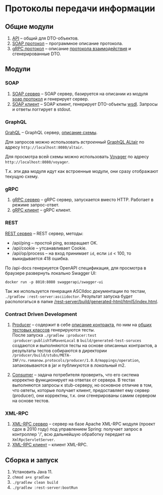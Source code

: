 # Протоколы передачи информации

## Общие модули
1. [API](/api) – общий для DTO-объектов.
1. [SOAP протокол](/soap-protocol) – программное описание протокола.
1. [gRPC протокол](/grpc-protocol) – описание [протокола взаимодействия](/grpc-protocol/src/main/proto/TestService.proto) и сгенерированные DTO.

## Модули
### SOAP
1. [SOAP сервер](/soap-server) – SOAP сервер, базируется на описании из модуля [soap протокол](/soap-protocol) и генерирует сервер.
1. [SOAP клиент](/soap-client) – SOAP клиент, генерирует DTO-объекты [wsdl](/soap-client/src/main/resources/wsdl). Запросы и ответы логгирует в stdout.

### GraphQL
[GrahQL](/graphql) – GraphQL сервер, [описание схемы](/graphql/src/main/resources/schema/authros.graphqls).

Для запросов можно использовать _встроенный_ [GraphQL ALtair](https://altair.sirmuel.design/) по адресу `http://localhost:8080/altair`.

Для просмотра всей схемы можно использовать [Voyager](https://apis.guru/graphql-voyager/) по адресу `http://localhost:8080/voyager`.

Т.к. эти два модуля идут как встроенные модули, они сразу отображают текущую схему.  

### gRPC
1. [gRPC сервер](/grpc-server) – gRPC сервер, запускается вместо HTTP. Работает в режиме запрос-ответ.
1. [gRPC клиент](/grpc-client) – gRPC клиент.

### REST
[REST сервер](/rest-server) – REST сервер, методы:
* /api/ping – простой ping, возвращает OK.
* /api/cookie – утсанавливает Cookie.
* /api/op/process – на вход принимает `id`, если `id` < 100, то выкидывается 418 ошибка.
  
По /api-docs генериуется OpenAPI спецификация, для просмотра в браузере развернуть локально Swagger UI:
```shell script
docker run -p 8010:8080 swaggerapi/swagger-ui
``` 
Так же используется генерация ASCIIdoc документации по тестам, `./gradlew :rest-server:asciidoctor`. Результат запуска будет распологаться в папке [/rest-server/build/generated-html/html5/index.html](/rest-server/build/generated-html/html5/index.html). 

### Contract Driven Development
1. [Producer](/producer) – содержит в себе [описание контракта](/producer/src/test/resources/contracts), по ним на [общих тестовых классов](/producer/src/test/java/ru/romanow/protocols/producer/web) генерируются тесты.<br />После запуска `./gradlew :producer:test :producer:publishToMavenLocal` в `build/generated-test-soruces` создаются и выполняются тесты на основе описанных контрактов,
а результаты тестов собираются в директории `/producer/build/stubs/META-INF/ru.romanow.protocols/producer/1.0.0/mappings/operation`, запаковываются в jar и публикуются в _локальный_ m2.   

1. [Consumer](/consumer) – задача потребителя проверить, что его система корректно функционирует на ответах от сервера. В тестах выполняются запросы к stub-серверу,
но основное отличие в том, что овтеты, которые получает клиент, предоставляет ему сервер (producer), они корректны, т.к. они сгенерированы самим сервером на основе тестов. 

### XML-RPC
1. [XML-RPC сервер](/xml-rpc-server) – сервер на базе Apache XML-RPC модуля (проект сдох в 2010 году) под управлением Spring: получает запрос в контроллер '/', всю дальнейшую обработку передает на `XmlRpcServletServer`.
1. [XML-RPC клиент](/xml-rpc-client) – клиент XML-RPC.

## Сборка и запуск
1. Установить Java 11.
1. `chmod a+x gradlew`
1. `./gradlew clean build`
1. `./gradlew :rest-server:bootRun`